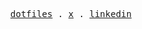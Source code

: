 <p align="center">
  <samp>
    <a href="https://www.github.com/mwpryer/dotfiles/">dotfiles</a> .
    <a href="https://twitter.com/mwpryer/">x</a> .
    <a href="https://www.linkedin.com/in/mwpryer13/">linkedin</a>
  </samp>
</p>
